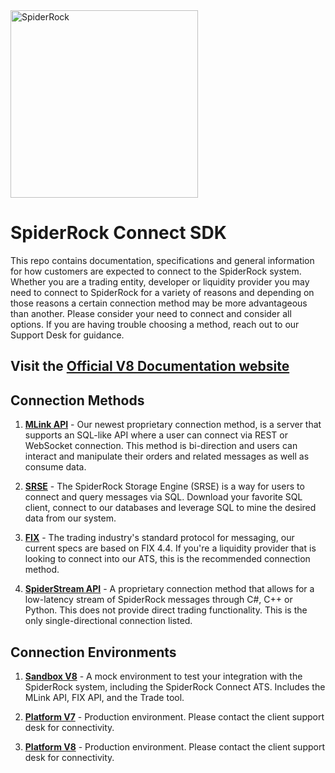 <img src="https://data-portal.spiderrock.net/imgs/SpiderRock-Horizontal-Logo.png" width="300" alt="SpiderRock">

# SpiderRock Connect SDK

This repo contains documentation, specifications and general information for how customers are expected to connect to the SpiderRock system. Whether you are a trading entity, developer or liquidity provider you may need to connect to SpiderRock for a variety of reasons and depending on those reasons a certain connection method may be more advantageous than another. Please consider your need to connect and consider all options. If you are having trouble choosing a method, reach out to our Support Desk for guidance. 

## Visit the <a href="https://docs.spiderrockconnect.com/">Official V8 Documentation website</a>

## Connection Methods
1. **[MLink API](https://docs.spiderrockconnect.com/docs/Documentation/PlatformAPIs/MLink/)** - Our newest proprietary connection method, is a server that supports an SQL-like API where a user can connect via REST or WebSocket connection. This method is bi-direction and users can interact and manipulate their orders and related messages as well as consume data. 

2. **[SRSE](https://docs.spiderrockconnect.com/docs/Documentation/PlatformAPIs/SRSE/)** - The SpiderRock Storage Engine (SRSE) is a way for users to connect and query messages via SQL. Download your favorite SQL client, connect to our databases and leverage SQL to mine the desired data from our system.

3. **[FIX](https://docs.spiderrockconnect.com/docs/Documentation/PlatformAPIs/FIX/)** - The trading industry's standard protocol for messaging, our current specs are based on FIX 4.4. If you're a liquidity provider that is looking to connect into our ATS, this is the recommended connection method.

4. **[SpiderStream API](./SpiderStream/README.md)** - A proprietary connection method that allows for a low-latency stream of SpiderRock messages through C#, C++ or Python. This does not provide direct trading functionality. This is the only single-directional connection listed.

## Connection Environments
1. **[Sandbox V8](https://docs.spiderrockconnect.com/docs/Documentation/Integration/V8Sandboxes/)** - A mock environment to test your integration with the SpiderRock system, including the SpiderRock Connect ATS. Includes the MLink API, FIX API, and the Trade tool.

2. **[Platform V7](https://spiderrockplatform.atlassian.net/wiki/spaces/CD/overview)** - Production environment. Please contact the client support desk for connectivity.

3. **[Platform V8](https://docs.spiderrockconnect.com/)** - Production environment. Please contact the client support desk for connectivity.
